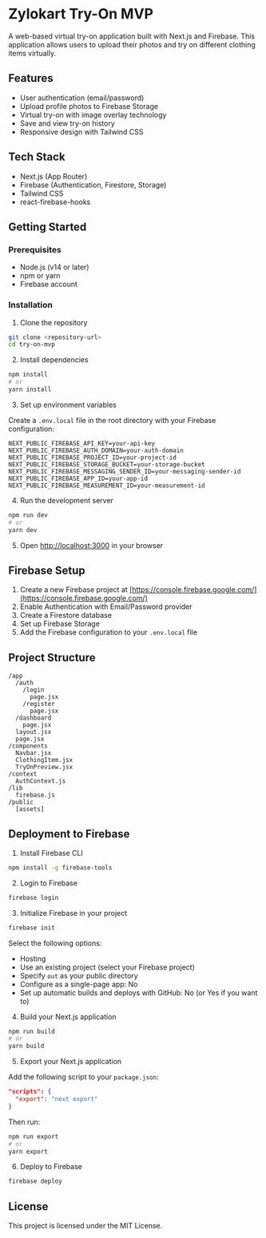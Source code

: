 # Zylokart Try-On MVP

A web-based virtual try-on application built with Next.js and Firebase. This application allows users to upload their photos and try on different clothing items virtually.

## Features

- User authentication (email/password)
- Upload profile photos to Firebase Storage
- Virtual try-on with image overlay technology
- Save and view try-on history
- Responsive design with Tailwind CSS

## Tech Stack

- Next.js (App Router)
- Firebase (Authentication, Firestore, Storage)
- Tailwind CSS
- react-firebase-hooks

## Getting Started

### Prerequisites

- Node.js (v14 or later)
- npm or yarn
- Firebase account

### Installation

1. Clone the repository

```bash
git clone <repository-url>
cd try-on-mvp
```

2. Install dependencies

```bash
npm install
# or
yarn install
```

3. Set up environment variables

Create a `.env.local` file in the root directory with your Firebase configuration:

```
NEXT_PUBLIC_FIREBASE_API_KEY=your-api-key
NEXT_PUBLIC_FIREBASE_AUTH_DOMAIN=your-auth-domain
NEXT_PUBLIC_FIREBASE_PROJECT_ID=your-project-id
NEXT_PUBLIC_FIREBASE_STORAGE_BUCKET=your-storage-bucket
NEXT_PUBLIC_FIREBASE_MESSAGING_SENDER_ID=your-messaging-sender-id
NEXT_PUBLIC_FIREBASE_APP_ID=your-app-id
NEXT_PUBLIC_FIREBASE_MEASUREMENT_ID=your-measurement-id
```

4. Run the development server

```bash
npm run dev
# or
yarn dev
```

5. Open [http://localhost:3000](http://localhost:3000) in your browser

## Firebase Setup

1. Create a new Firebase project at [https://console.firebase.google.com/](https://console.firebase.google.com/)
2. Enable Authentication with Email/Password provider
3. Create a Firestore database
4. Set up Firebase Storage
5. Add the Firebase configuration to your `.env.local` file

## Project Structure

```
/app
  /auth
    /login
      page.jsx
    /register
      page.jsx
  /dashboard
    page.jsx
  layout.jsx
  page.jsx
/components
  Navbar.jsx
  ClothingItem.jsx
  TryOnPreview.jsx
/context
  AuthContext.js
/lib
  firebase.js
/public
  [assets]
```

## Deployment to Firebase

1. Install Firebase CLI

```bash
npm install -g firebase-tools
```

2. Login to Firebase

```bash
firebase login
```

3. Initialize Firebase in your project

```bash
firebase init
```

Select the following options:
- Hosting
- Use an existing project (select your Firebase project)
- Specify `out` as your public directory
- Configure as a single-page app: No
- Set up automatic builds and deploys with GitHub: No (or Yes if you want to)

4. Build your Next.js application

```bash
npm run build
# or
yarn build
```

5. Export your Next.js application

Add the following script to your `package.json`:

```json
"scripts": {
  "export": "next export"
}
```

Then run:

```bash
npm run export
# or
yarn export
```

6. Deploy to Firebase

```bash
firebase deploy
```

## License

This project is licensed under the MIT License.
